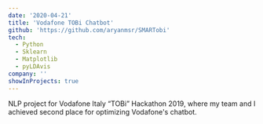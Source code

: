 ```yaml
---
date: '2020-04-21'
title: 'Vodafone TOBi Chatbot'
github: 'https://github.com/aryanmsr/SMARTobi'
tech:
  - Python
  - Sklearn
  - Matplotlib
  - pyLDAvis
company: ''
showInProjects: true
---
```


NLP project for Vodafone Italy “TOBi” Hackathon 2019, where my team and I achieved second place for optimizing Vodafone's chatbot.
